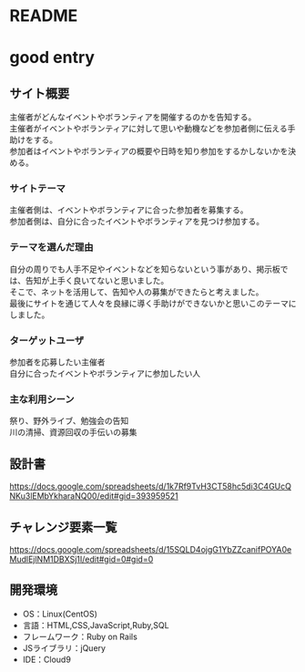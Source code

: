 # README
# good entry

## サイト概要
主催者がどんなイベントやボランティアを開催するのかを告知する。<br>
主催者がイベントやボランティアに対して思いや動機などを参加者側に伝える手助けをする。<br>
参加者はイベントやボランティアの概要や日時を知り参加をするかしないかを決める。

### サイトテーマ
主催者側は、イベントやボランティアに合った参加者を募集する。<br>
参加者側は、自分に合ったイベントやボランティアを見つけ参加する。

### テーマを選んだ理由
自分の周りでも人手不足やイベントなどを知らないという事があり、掲示板では、告知が上手く良いてないと思いました。<br>
そこで、ネットを活用して、告知や人の募集ができたらと考えました。<br>
最後にサイトを通じて人々を良縁に導く手助けができないかと思いこのテーマにしました。

### ターゲットユーザ
参加者を応募したい主催者<br>
自分に合ったイベントやボランティアに参加したい人

### 主な利用シーン
祭り、野外ライブ、勉強会の告知<br>
川の清掃、資源回収の手伝いの募集

## 設計書
https://docs.google.com/spreadsheets/d/1k7Rf9TvH3CT58hc5di3C4GUcQNKu3lEMbYkharaNQ00/edit#gid=393959521

## チャレンジ要素一覧
https://docs.google.com/spreadsheets/d/15SQLD4ojgG1YbZZcanifPOYA0eMudlEjlNM1DBXSj1I/edit#gid=0#gid=0

## 開発環境
- OS：Linux(CentOS)
- 言語：HTML,CSS,JavaScript,Ruby,SQL
- フレームワーク：Ruby on Rails
- JSライブラリ：jQuery
- IDE：Cloud9

